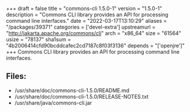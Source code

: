 +++
draft = false
title = "commons-cli 1.5.0-1"
version = "1.5.0-1"
description = "Commons CLI library provides an API for processing command line interfaces."
date = "2022-03-17T13:10:29"
aliases = "/packages/39371"
categories = ['devel-extra']
upstreamurl = "http://jakarta.apache.org/commons/cli"
arch = "x86_64"
size = "61564"
usize = "78137"
sha1sum = "4b2006414cfd90bcddcafec2cd7187c8f03f3136"
depends = "['openjre']"
+++
Commons CLI library provides an API for processing command line interfaces.

## Files: 
* /usr/share/doc/commons-cli-1.5.0/README.md
* /usr/share/doc/commons-cli-1.5.0/RELEASE-NOTES.txt
* /usr/share/java/commons-cli.jar
